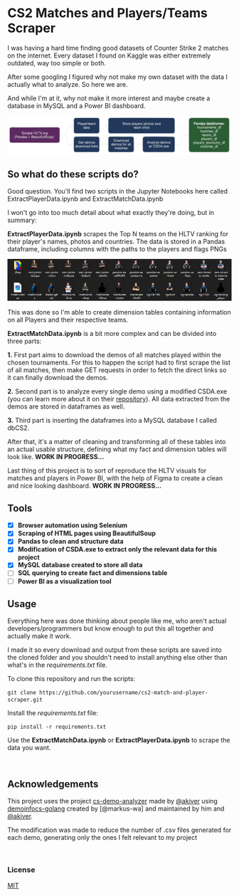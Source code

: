 # CS2 Matches and Players/Teams Scraper

I was having a hard time finding good datasets of Counter Strike 2 matches on the internet. Every dataset I found on Kaggle was either extremely outdated, way too simple or both.

After some googling I figured why not make my own dataset with the data I actually what to analyze. So here we are.

And while I'm at it, why not make it more interest and maybe create a database in MySQL and a Power BI dashboard.

![Getting the data](https://github.com/thaalescosta/cs2-match-and-player-scraper/blob/main/ExtractMatchData/_resources/diagram.png)


## So what do these scripts do?

Good question. You'll find two scripts in the Jupyter Notebooks here called ExtractPlayerData.ipynb and ExtractMatchData.ipynb

I won't go into too much detail about what exactly they're doing, but in summary:

**ExtractPlayerData.ipynb** scrapes the Top N teams on the HLTV ranking for their player's names, photos and countries. The data is stored in a Pandas dataframe, including columns with the paths to the players and flags PNGs

![Players and flags pictures](https://github.com/thaalescosta/cs2-match-and-player-scraper/blob/main/ExtractPlayerData/_resources/example_pngs.png)

This was done so I'm able to create dimension tables containing information on all Players and their respective teams.

**ExtractMatchData.ipynb** is a bit more complex and can be divided into three parts:

**1.** First part aims to download the demos of all matches played within the chosen tournaments. For this to happen the script had to first scrape the list of all matches, then make GET requests in order to fetch the direct links so it can finally download the demos.

**2.** Second part is to analyze every single demo using a modified CSDA.exe (you can learn more about it on their [repository](https://github.com/akiver/cs-demo-analyzer)). All data extracted from the demos are stored in dataframes as well.

**3.** Third part is inserting the dataframes into a MySQL database I called dbCS2.

After that, it's a matter of cleaning and transforming all of these tables into an actual usable structure, defining what my fact and dimension tables will look like. **WORK IN PROGRESS...**

Last thing of this project is to sort of reproduce the HLTV visuals for matches and players in Power BI, with the help of Figma to create a clean and nice looking dashboard. **WORK IN PROGRESS...**


## Tools
- [x] **Browser automation using Selenium**
- [x] **Scraping of HTML pages using BeautifulSoup**
- [x] **Pandas to clean and structure data**
- [x] **Modification of CSDA.exe to extract only the relevant data for this project**
- [x] **MySQL database created to store all data**
- [ ] **SQL querying to create fact and dimensions table**
- [ ] **Power BI as a visualization tool**

## Usage
Everything here was done thinking about people like me, who aren't actual developers/programmers but know enough to put this all together and actually make it work.

I made it so every download and output from these scripts are saved into the cloned folder and you shouldn't need to install anything else other than what's in the _requirements.txt_ file.


To clone this repository and run the scripts:
```
git clone https://github.com/yourusername/cs2-match-and-player-scraper.git
```
Install the _requirements.txt_ file:
```
pip install -r requirements.txt
```
Use the **ExtractMatchData.ipynb** or **ExtractPlayerData.ipynb** to scrape the data you want.

&nbsp;

## Acknowledgements

This project uses the project [cs-demo-analyzer](https://github.com/akiver/cs-demo-analyzer) made by [@akiver](https://github.com/markus-wa) using [demoinfocs-golang](https://github.com/markus-wa/demoinfocs-golang) created by [@markus-wa] and maintained by him and [@akiver](https://github.com/akiver).


The modification was made to reduce the number of .csv files generated for each demo, generating only the ones I felt relevant to my project

&nbsp;

### License
[MIT](https://github.com/thaalescosta/cs2-match-and-player-scraper/blob/main/LICENSE)



